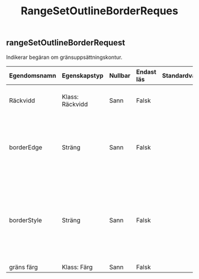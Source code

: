 ﻿---
title: RangeSetOutlineBorderReques
second_title: Aspose.Cells Cloud Documen
type: docs
url: /sv/specification/model/rangesetoutlineborderrequest/
description: "Aspose.Cells Molnmodellspecifikation: RangeSetOutlineBorderRequest. Hantera enkelt Excel och andra kalkylarksdokument med funktioner som att öppna, generera, redigera, dela, slå samman, jämföra och konvertera"
weight: 50
---
## **rangeSetOutlineBorderRequest**

 Indikerar begäran om gränsuppsättningskontur.

| Egendomsnamn| Egenskapstyp| Nullbar| Endast läs| Standardvärde| Beskrivning|
|:- |:- |:- |:- |:- |:- |
| Räckvidd| Klass: Räckvidd| Sann| Falsk|| Kapslar in objektet som representerar ett cellintervall i ett kalkylblad.|
| borderEdge| Sträng| Sann| Falsk||LeftBorder, RightBorder, TopBorder, BottomBorder, DiagonalDown, DiagonalUp, Vertical och Horizontal.|
| borderStyle| Sträng| Sann| Falsk|| Ingen, Tunn, Medium, Streckad, Prickig, Tjock, Dubbel, Hår, MediumDashDot, DashDot, MediumDashDot, DashDotDot, MediumDashDotDot och SlantedDashDot.|
| gräns färg| Klass: Färg| Sann| Falsk|| Gräns färg.|

